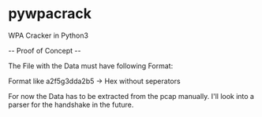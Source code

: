 # pywpacrack
WPA Cracker in Python3

-- Proof of Concept --

The File with the Data must have following Format:

<ap essid>
<ap mac>
<sp mac>
<ap nonce>
<sp nonce>
<eapol data>
<mic of frame 2>

Format like a2f5g3dda2b5 -> Hex without seperators

For now the Data has to be extracted from the pcap manually.
I'll look into a parser for the handshake in the future.
